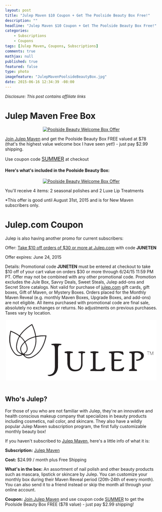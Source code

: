 ```yaml
---
layout: post
title: "Julep Maven $10 Coupon + Get The Poolside Beauty Box Free!"
description: ""
headline: "Julep Maven $10 Coupon + Get The Poolside Beauty Box Free!"
categories: 
    - Subscriptions
    - Coupons
tags: [Julep Maven, Coupons, Subscriptions]
comments: true
mathjax: null
published: true
featured: false
type: photo
imagefeature: "JulepMavenPoolsideBeautyBox.jpg"
date: 2015-06-16 12:34:39 -08:00
---
```


<i><font size="2">Disclosure: This post contains affiliate links</font></i>

# Julep Maven Free Box

<center><a target="_blank" href="http://shareasale.com/r.cfm?b=742866&amp;u=1115177&amp;m=49325&amp;urllink=&amp;afftrack="><img src="http://static.shareasale.com/image/49325/poolside_new.jpg" border="0" alt="Poolside Beauty Welcome Box Offer" /></a></center>

<p><a href="http://www.shareasale.com/u.cfm?d=274296&m=49325&u=1115177">Join Julep Maven</a> and get the Poolside Beauty Box FREE valued at $78 (that's the highest value welcome box I have seen yet!) - just pay $2.99 shipping.</p> 

<p>Use coupon code <a href="http://www.shareasale.com/u.cfm?d=274296&m=49325&u=1115177"><big>SUMMER</big></a> at checkout</p>

<H4>Here's what's included in the Poolside Beauty Box:</H4>
<center><a target="_blank" href="http://shareasale.com/r.cfm?b=742865&amp;u=1115177&amp;m=49325&amp;urllink=&amp;afftrack="><img src="http://static.shareasale.com/image/49325/WelcomeBox-JuneMaven-380-Jahnavi_Vicki_P.jpg" border="0" alt="Poolside Beauty Welcome Box Offer" /></a></center>
<p>You'll receive 4 items: 2 seasonal polishes and 2 Luxe Lip Treatments</p>

*This offer is good until August 31st, 2015 and is for New Maven subscribers only.

# Julep.com Coupon

<p>Julep is also having another promo for current subscribers:</p>

<p>Offer: <a href="http://www.shareasale.com/u.cfm?d=274348&m=49325&u=1115177" target="_blank">Take $10 off orders of $30 or more at Julep.com</a> with code <b>JUNETEN</b></p>
<p>Offer expires: June 24, 2015</p>
<p>Details: Promotional code <b>JUNETEN</b> must be entered at checkout to take $10 off of your cart value on orders $30 or more through 6/24/15 11:59 PM PT. Offer may not be combined with any other promotional code. Promotion excludes the Jule Box, Savvy Deals, Sweet Steals, Julep add-ons and Secret Store catalogs. Not valid for purchase of <a href="http://www.shareasale.com/u.cfm?d=274348&m=49325&u=1115177" target="_blank">julep.com</a> gift cards, gift boxes, Gift of Maven, or Mystery Boxes. Orders placed for the Monthly Maven Reveal (e.g. monthly Maven Boxes, Upgrade Boxes, and add-ons) are not eligible. All items purchased with promotional code are final sale, absolutely no exchanges or returns. No adjustments on previous purchases. Taxes vary by location.</p>

<center><img src="/images/JulepLogo.jpg"></center>
<br>

## Who's Julep?
<p>For those of you who are not familiar with Julep, they're an innovative and health conscious makeup company that specializes in beauty products including cosmetics, nail color, and skincare. 
They also have a wildly popular Julep Maven subscription program, the first fully customizable monthly beauty box!</p>

<p>If you haven't subscribed to <a href="http://www.shareasale.com/u.cfm?d=267020&m=49325&u=1115177">Julep Maven</a>, here's a little info of what it is:</p>

<p><b>Subscription:</b> <a href="http://www.shareasale.com/u.cfm?d=274296&m=49325&u=1115177">Julep Maven</a></p>
<p><b>Cost:</b> $24.99 / month plus Free Shipping</p>
<p><b>What's in the box:</b> An assortment of nail polish and other beauty products such as mascara, lipstick or skincare by Julep. 
You can customize your monthly box during their Maven Reveal period (20th-24th of every month). 
You can also send it to a friend instead or skip the month all through your online account.</p>
<p><b>Coupon:</b> <a href="http://www.shareasale.com/u.cfm?d=274296&m=49325&u=1115177">Join Julep Maven</a> and use coupon code <a href="http://www.shareasale.com/u.cfm?d=274296&m=49325&u=1115177">SUMMER</a> to get the Poolside Beauty Box FREE ($78 value) - just pay $2.99 shipping!</p>
